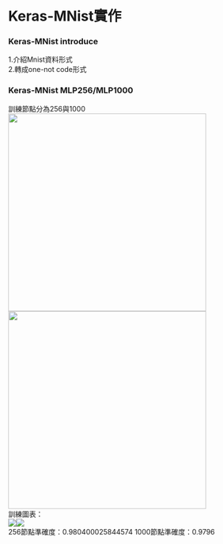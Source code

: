 Keras-MNist實作
====
### Keras-MNist introduce
1.介紹Mnist資料形式<br>
2.轉成one-not code形式
### Keras-MNist MLP256/MLP1000
訓練節點分為256與1000<br>
<img src="https://github.com/buloobuloo/Mnist-keras-playground/blob/master/IMG/%E6%88%AA%E5%9C%96%202020-05-15%20%E4%B8%8B%E5%8D%882.31.25.png" width="400"><img src="https://github.com/buloobuloo/Mnist-keras-playground/blob/master/IMG/%E6%88%AA%E5%9C%96%202020-05-15%20%E4%B8%8B%E5%8D%883.13.03.png" width="400"><br>
訓練圖表：<br>
<img src="https://github.com/buloobuloo/Mnist-keras-playground/blob/master/IMG/%E6%88%AA%E5%9C%96%202020-05-15%20%E4%B8%8B%E5%8D%883.13.15.png"><img src="https://github.com/buloobuloo/Mnist-keras-playground/blob/master/IMG/%E6%88%AA%E5%9C%96%202020-05-15%20%E4%B8%8B%E5%8D%883.13.20.png"><br>
256節點準確度：0.980400025844574 1000節點準確度：0.9796
